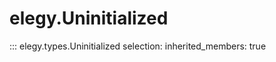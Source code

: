 
# elegy.Uninitialized

::: elegy.types.Uninitialized
    selection:
        inherited_members: true